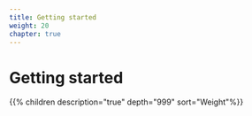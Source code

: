 ```yaml
---
title: Getting started
weight: 20
chapter: true
---
```


# Getting started

{{% children description="true" depth="999" sort="Weight"%}}
